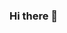 ### Hi there 👋

<!--
Hello World!.
I am in my 2nd year of my CS degree at University of Manitoba.
hoping to learn some new skills and meet some amazing people😁
-->
